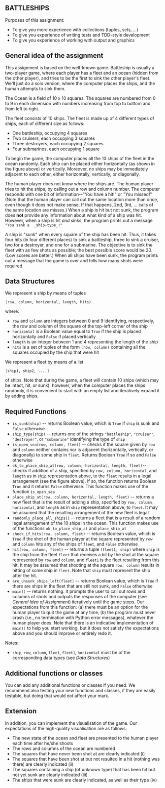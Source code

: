  ## BATTLESHIPS
 Purposes of this assignment: 
 

 - To give you more experience with collections (tuples, sets, ...)
 - To give you experience of writing tests and TDD-style development
 - To give you experience of working with output and graphics
 
 ## General idea of the assignment

This assignment is based on the well-known game. Battleship is usually a two-player game, where each player has a fleet and an ocean (hidden from the other player), and tries to be the first to sink the other player's fleet. We'll just do a solo version, where the computer places the ships, and the human attempts to sink them.

The Ocean is a field of 10 x 10 squares. The squares are numbered from 0 to 9 in each dimension with numbers increasing from top to bottom and from left to right. 

The fleet consists of 10 ships. The fleet is made up of 4 different types of ships, each of different size as follows:

- One battleship, occupying 4 squares
- Two cruisers, each occupying 3 squares
- Three destroyers, each occupying 2 squares
- Four submarines, each occupying 1 square

To begin the game, the computer places all the 10 ships of the fleet in the ocean randomly. Each ship can be placed either horizontally (as shown in the figure above) or vertically. Moreover, no ships may be immediately adjacent to each other, either horizontally, vertically, or diagonally. 

The human player does not know where the ships are. The human player tries to hit the ships, by calling out a row and column number. The computer responds with one bit of information--"You have a hit!" or "You missed!" (Note that the human player can call out the same location more than once, even though it does not make sense. If that happens, 2nd, 3rd, ... calls of the same location are misses.) When a ship is hit but not sunk, the program does  **not**  provide any information about what kind of a ship was hit. However, when a ship is hit  _and_  sinks, the program prints out a message  `"You sank a  _ship-type_!"`  

A ship is "sunk" when every square of the ship has been hit. Thus, it takes four hits (in four different places) to sink a battleship, three to sink a cruiser, two for a destroyer, and one for a submarine. The objective is to sink the fleet with as few shots as possible; the best possible score would be 20. (Low scores are better.) When all ships have been sunk, the program prints out a message that the game is over and tells how many shots were required.

## Data Structures

We represent a ship by means of tuples

    (row, column, horizontal, length, hits)
where:

 - `row` and `column` are integers between 0 and 9 identifying, respectively, the row and column of the square of the top-left corner of the ship
 -  `horizontal` is a Boolean value equal to `True` if the ship is placed horizontally and `False` if placed vertically
 - `length` is an integer between 1 and 4 representing the length of the ship
 - `hits` is a set of tuples of the form `(row, column)` containing all the squares occupied by the ship that were hit
 
We represent a fleet by means of a list

    [ship1, ship2, ....]
of ships. Note that during the game,  a fleet will contain 10 ships (which may be intact, hit, or sunk), however, when the computer places the ships randomly, it is convenient to start with an empty list and iteratively expand it by adding ships. 

## Required Functions 

 - `is_sunk(ship)` -- returns Boolean value, which is `True` if `ship` is sunk and `False` otherwise
 - `ship_type(ship)` -- returns one of the strings `"battleship"`, `"cruiser"`, `"destroyer"`, or `"submarine"` identifying the type of `ship`
 - `is_open_sea(row, column, fleet)` -- checks if the square given by `row` and `column` neither contains nor is adjacent (horizontally, vertically, or diagonally) to some ship in `fleet`. Returns Boolean `True` if so and `False` otherwise
 - `ok_to_place_ship_at(row, column, horizontal, length, fleet)`-- checks if addition of a ship, specified by `row, column, horizontal`, and `length` as in `ship` representation above, to the `fleet` results in a legal arrangement (see the figure above). If so, the function returns Boolean `True` and it returns `False` otherwise. This function makes use of the function `is_open_sea`
 - `place_ship_at(row, column, horizontal, length, fleet)` -- returns a new fleet that is the result of adding a ship, specified by `row, column, horizontal`, and `length` as in `ship` representation above, to `fleet`. It may be assumed that the resulting arrangement of the new fleet is legal
 - `randomly_place_all_ships()` -- returns a fleet that is a result of a random legal arrangement of the 10 ships in the ocean. This function makes use of the functions `ok_to_place_ship_at` and `place_ship_at` 
- `check_if_hits(row, column, fleet)` --  returns Boolean value, which is `True` if the shot of the human player at the square represented by `row` and `column` hits any of the ships of `fleet`, and `False` otherwise
- `hit(row, column, fleet)` -- returns a tuple `(fleet1, ship)` where `ship` is the ship from the fleet `fleet` that receives a hit by the shot at the square represented by `row` and `column`, and `fleet1` is the fleet resulting from this hit. It may be assumed that shooting at the square `row, column` results in hitting of some ship in `fleet`. Note that `ship` must represent the ship after the hit.
- `are_unsunk_ships_left(fleet)` -- returns Boolean value, which is `True` if there are ships in the fleet that are still not sunk, and `False` otherwise
- `main()` -- returns nothing. It prompts the user to call out rows and columns of shots and outputs the responses of the computer (see *General Idea of Assignment*) iteratively until the game stops. Our expectations from this function: (a) there must be an option for the human player to quit the game at any time, (b) the program must never crash (i.e., no termination with Python error messages), whatever the human player does. Note that there is an indicative implementation of `main()` to help you start working, but it does not satisfy the expectations above and you should improve or entirely redo it.

Notes:

-  `ship`, `row`, `column`, `fleet`, `fleet1`, `horizontal` must be of the corresponding data types (see *Data Structures*)  

## Additional functions or classes

You can add any additional functions or classes if you need. We recommend also testing your new functions and classes, if they are easily testable, but doing that would not affect your mark.

## Extension
In addition, you can implement the visualisation of the game. Our expectations of the high-quality visualisation are as follows:

 - The new state of the ocean and fleet are presented to the human player each time after he/she shoots
 - The rows and columns of the ocean are numbered
 - The squares that have never been shot at are clearly indicated (i)
 - The squares that have been shot at but not resulted in a hit (nothing was there) are clearly indicated (ii)
 - The squares containing a ship (of unknown type) that has been hit but not yet sunk are clearly indicated (iii)
 - The ships that were sunk are clearly indicated, as well as their type (iv)
